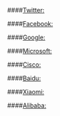 ####[Twitter:](https://github.com/twitter)

####[Facebook:](https://github.com/facebook)

####[Google:](https://github.com/google)

####[Microsoft:](https://github.com/microsoft)

####[Cisco:](https://github.com/cisco)

####[Baidu:](https://github.com/baidu)

####[Xiaomi:](https://github.com/xiaomi)

####[Alibaba:](https://github.com/alibaba)
